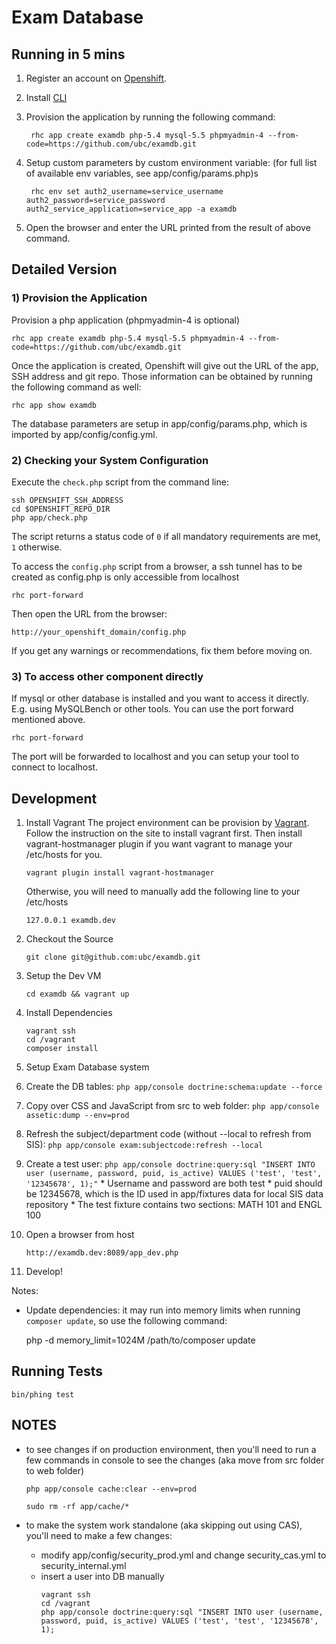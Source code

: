 Exam Database
===============================================

Running in 5 mins
--------------------------

1. Register an account on [Openshift](https://www.openshift.com/).
2. Install [CLI](https://www.openshift.com/developers/rhc-client-tools-install)
3. Provision the application by running the following command:

        rhc app create examdb php-5.4 mysql-5.5 phpmyadmin-4 --from-code=https://github.com/ubc/examdb.git

4. Setup custom parameters by custom environment variable: (for full list of available env variables, see app/config/params.php)s

        rhc env set auth2_username=service_username auth2_password=service_password auth2_service_application=service_app -a examdb 

5. Open the browser and enter the URL printed from the result of above command.

Detailed Version
----------------

### 1) Provision the Application

Provision a php application (phpmyadmin-4 is optional)

    rhc app create examdb php-5.4 mysql-5.5 phpmyadmin-4 --from-code=https://github.com/ubc/examdb.git

Once the application is created, Openshift will give out the URL of the app, SSH address and git repo. 
Those information can be obtained by running the following command as well:

    rhc app show examdb

The database parameters are setup in app/config/params.php, which is imported by app/config/config.yml.

### 2) Checking your System Configuration

Execute the `check.php` script from the command line:

    ssh OPENSHIFT_SSH_ADDRESS
    cd $OPENSHIFT_REPO_DIR
    php app/check.php

The script returns a status code of `0` if all mandatory requirements are met,
`1` otherwise.

To access the `config.php` script from a browser, a ssh tunnel has to be created 
as config.php is only accessible from localhost

    rhc port-forward

Then open the URL from the browser:

    http://your_openshift_domain/config.php

If you get any warnings or recommendations, fix them before moving on.

### 3) To access other component directly

If mysql or other database is installed and you want to access it directly. E.g. using 
MySQLBench or other tools. You can use the port forward mentioned above.

    rhc port-forward

The port will be forwarded to localhost and you can setup your tool to connect to localhost.


Development
-----------

1. Install Vagrant
The project environment can be provision by [Vagrant](http://www.vagrantup.com/). Follow the instruction on the site to install vagrant first. Then install vagrant-hostmanager plugin if you want vagrant to manage your /etc/hosts for you.

    ```
    vagrant plugin install vagrant-hostmanager
    ```

    Otherwise, you will need to manually add the following line to your /etc/hosts

    ```
    127.0.0.1 examdb.dev
    ```

2. Checkout the Source

    ```
    git clone git@github.com:ubc/examdb.git
    ```

3. Setup the Dev VM

    ```
    cd examdb && vagrant up
    ```

4. Install Dependencies

    ```
    vagrant ssh
    cd /vagrant
    composer install
    ```
5. Setup Exam Database system
  1. Create the DB tables: ```php app/console doctrine:schema:update --force```
  2. Copy over CSS and JavaScript from src to web folder: ```php app/console assetic:dump --env=prod```
  3. Refresh the subject/department code (without --local to refresh from SIS): ```php app/console exam:subjectcode:refresh --local```
  4. Create a test user: ```php app/console doctrine:query:sql "INSERT INTO user (username, password, puid, is_active) VALUES ('test', 'test', '12345678', 1);"```
    * Username and password are both test
    * puid should be 12345678, which is the ID used in app/fixtures data for local SIS data repository
    * The test fixture contains two sections: MATH 101 and ENGL 100

5. Open a browser from host
    
    ```
    http://examdb.dev:8089/app_dev.php
    ```

6. Develop!

Notes:

* Update dependencies: it may run into memory limits when running `composer update`, so use the following command:

    php -d memory_limit=1024M /path/to/composer update


Running Tests
-------------

    bin/phing test

NOTES
-----
* to see changes if on production environment, then you'll need to run a few commands in console to see the changes (aka move from src folder to web folder)

    ```
    php app/console cache:clear --env=prod
    ```

    ```
    sudo rm -rf app/cache/*
    ```
* to make the system work standalone (aka skipping out using CAS), you'll need to make a few changes:
  * modify app/config/security_prod.yml and change security_cas.yml to security_internal.yml
  * insert a user into DB manually 
      ```
      vagrant ssh
      cd /vagrant
      php app/console doctrine:query:sql "INSERT INTO user (username, password, puid, is_active) VALUES ('test', 'test', '12345678', 1);
      ```
